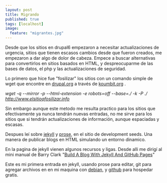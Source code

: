 ```yaml
---
layout: post
title: Migrando
published: true
tags: [localhost]
image:
  feature: "migrantes.jpg"
---
```


Desde que los sitios en drupal6 empezaron a necesitar actualizaciones de urgencia, sitios que tienen escasos cambios desde que fueron creados, me empezaron a dar algo de dolor de cabeza. Empece a buscar alternativas para convertirlos en sitios basados en HTML, y despreocuparme de las bases de datos, el php y las actualizaciones de seguridad.

Lo primero que hice fue "fosilizar" los sitios con un comando simple de wget que encontre en [drupal.org](http://drupal.org) a través de [koumbit.org](https://wiki.koumbit.net/Drupal/CommentFossiliser) .

_wget -q --mirror -p --html-extension -e robots=off --base=./ -k -P ./ http://www.elsitioafosilizar.info_


Sin embargo aunque este metodo me resulta practico para los sitios que efectivamente ya nunca tendrán nuevas entradas, no me sirve para los sitios que si tendrán actualizaciones de información, aunque espaciadas y escasas.

Despues leí sobre [jekyll](http://jekyllrb.com/) y [prose](http://prose.io/), en el sitio de development seeds. Una manera de publicar blogs en HTML simulando un entorno dinamico.

En la pagina de jekyll vienen algunos recursos y ligas. Desde alli me dirigí al mini manual de Barry Clark "[Build A Blog With Jekyll And GitHub Pages](http://www.smashingmagazine.com/2014/08/01/build-blog-jekyll-github-pages/)"

Este es mi primera entrada en jekyll, usando prose para editar, git para agregar archivos en en mi maquina con [debian](http://www.debian.org), y [github](https://github.com/) para hospedar gratis.

